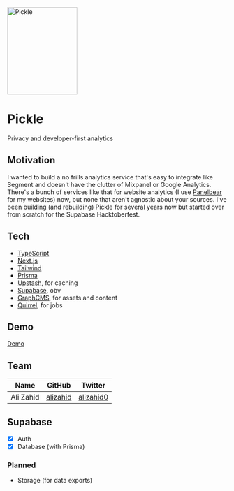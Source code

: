 <img alt="Pickle" src="https://pickle.sh/pickle@2x.png" height="200" width="160" />

# Pickle

Privacy and developer-first analytics

## Motivation

I wanted to build a no frills analytics service that's easy to integrate like Segment and doesn't have the clutter of Mixpanel or Google Analytics. There's a bunch of services like that for website analytics (I use [Panelbear](https://panelbear.com) for my websites) now, but none that aren't agnostic about your sources. I've been building (and rebuilding) Pickle for several years now but started over from scratch for the Supabase Hacktoberfest.

## Tech

- [TypeScript](https://www.typescriptlang.org)
- [Next.js](https://nextjs.org)
- [Tailwind](https://tailwindcss.com)
- [Prisma](https://www.prisma.io)
- [Upstash](https://upstash.com), for caching
- [Supabase](https://supabase.io), obv
- [GraphCMS](https://graphcms.com), for assets and content
- [Quirrel](https://quirrel.dev/), for jobs

## Demo

[Demo](https://pickle.sh)

## Team

| Name      | GitHub                                  | Twitter                                    |
| --------- | --------------------------------------- | ------------------------------------------ |
| Ali Zahid | [alizahid](https://github.com/alizahid) | [alizahid0](https://twitter.com/alizahid0) |

## Supabase

- [x] Auth
- [x] Database (with Prisma)

### Planned

- Storage (for data exports)
